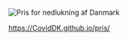 ![Pris for nedlukning af Danmark](https://pbs.twimg.com/media/Ew3QGIaWUA4jSrG?format=jpg&name=medium)

https://CovidDK.github.io/pris/
